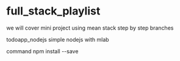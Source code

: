 # full_stack_playlist
we will cover mini project using mean stack step by step branches


todoapp_nodejs
         simple nodejs with mlab
         
 command
      npm install --save
